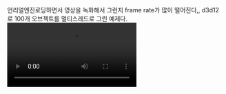 

언리얼엔진로딩하면서 영상을 녹화해서 그런지 frame rate가 많이 떨어진다,, d3d12로 100개 오브젝트를 멀티스레드로 그린 예제다.
<video controls src="D3D12 Hello Triangle 2024-08-25 21-53-32.mp4" title="Title"></video>
